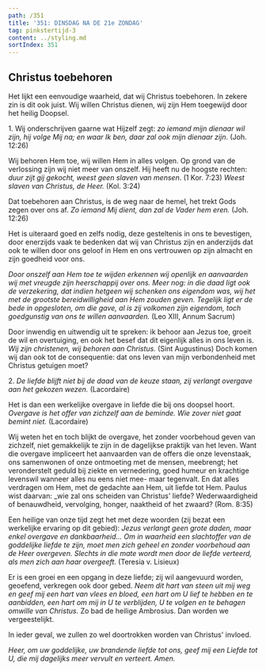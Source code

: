 ```yaml
---
path: /351
title: '351: DINSDAG NA DE 21e ZONDAG'
tag: pinkstertijd-3
content: ../styling.md
sortIndex: 351
---
```


## Christus toebehoren

Het lijkt een eenvoudige waarheid, dat wij Christus toebehoren. In zekere zin is dit ook juist. Wij willen Christus dienen, wij zijn Hem toegewijd door het heilig Doopsel.

1\. Wij onderschrijven gaarne wat Hijzelf zegt: _zo iemand mijn dienaar wil zijn, hij volge Mij na; en waar Ik ben, daar zal ook mijn dienaar zijn_. (Joh. 12:26)

Wij behoren Hem toe, wij willen Hem in alles volgen. Op grond van de verlossing zijn wij niet meer van onszelf. Hij heeft nu de hoogste rechten: _duur zijt gij gekocht, weest geen slaven van mensen_. (1 Kor. 7:23) _Weest slaven van Christus, de Heer._ (Kol. 3:24)

Dat toebehoren aan Christus, is de weg naar de hemel, het trekt Gods zegen over ons af. _Zo iemand Mij dient, dan zal de Vader hem eren._ (Joh. 12:26)

Het is uiteraard goed en zelfs nodig, deze gesteltenis in ons te bevestigen, door enerzijds vaak te bedenken dat wij van Christus zijn en anderzijds dat ook te willen door ons geloof in Hem en ons vertrouwen op zijn almacht en zijn goedheid voor ons.

_Door onszelf aan Hem toe te wijden erkennen wij openlijk en aanvaarden wij met vreugde zijn heerschappij over ons. Meer nog: in die daad ligt ook de verzekering, dat indien hetgeen wij schenken ons eigendom was, wij het met de grootste bereidwilligheid aan Hem zouden geven. Tegelijk ligt er de bede in opgesloten, om die gave, al is zij volkomen zijn eigendom, toch goedgunstig van ons te willen aanvaarden._ (Leo XIII, Annum Sacrum)

Door inwendig en uitwendig uit te spreken: ik behoor aan Jezus toe, groeit de wil en overtuiging, en ook het besef dat dit eigenlijk alles in ons leven is. _Wij zijn christenen, wij behoren aan Christus._ (Sint Augustinus) Doch komen wij dan ook tot de consequentie: dat ons leven van mijn verbondenheid met Christus getuigen moet?

2\. _De liefde blijft niet bij de daad van de keuze staan, zij verlangt overgave aan het gekozen wezen._ (Lacordaire)

Het is dan een werkelijke overgave in liefde die bij ons doopsel hoort. _Overgave is het offer van zichzelf aan de beminde. Wie zover niet gaat bemint niet._ (Lacordaire)

Wij weten het en toch blijkt de overgave, het zonder voorbehoud geven van zichzelf, niet gemakkelijk te zijn in de dagelijkse praktijk van het leven. Want die overgave impliceert het aanvaarden van de offers die onze levenstaak, ons samenwonen of onze ontmoeting met de mensen, meebrengt; het veronderstelt geduld bij ziekte en vernedering, goed humeur en krachtige levenswil wanneer alles nu eens niet mee- maar tegenvalt. En dat alles verdragen om Hem, met de gedachte aan Hem, uit liefde tot Hem. Paulus wist daarvan: _wie zal ons scheiden van Christus' liefde? Wederwaardigheid of benauwdheid, vervolging, honger, naaktheid of het zwaard? (Rom. 8:35)

Een heilige van onze tijd zegt het met deze woorden (zij bezat een werkelijke ervaring op dit gebied): _Jezus verlangt geen grote daden, maar enkel overgave en dankbaarheid... Om in waarheid een slachtoffer van de goddelijke liefde te zijn, moet men zich geheel en zonder voorbehoud aan de Heer overgeven. Slechts in die mate wordt men door de liefde verteerd, als men zich aan haar overgeeft._ (Teresia v. Lisieux)

Er is een groei en een opgang in deze liefde; zij wil aangevuurd worden, geoefend, verkregen ook door gebed. _Neem dit hart van steen uit mij weg en geef mij een hart van vlees en bloed, een hart om U lief te hebben en te aanbidden, een hart om mij in U te verblijden, U te volgen en te behagen omwille van Christus._ Zo bad de heilige Ambrosius. Dan worden we vergeestelijkt.

In ieder geval, we zullen zo wel doortrokken worden van Christus' invloed.

_Heer, om uw goddelijke, uw brandende liefde tot ons, geef mij een Liefde tot U, die mij dagelijks meer vervult en verteert. Amen._
